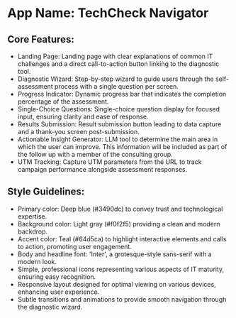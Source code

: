 # **App Name**: TechCheck Navigator

## Core Features:

- Landing Page: Landing page with clear explanations of common IT challenges and a direct call-to-action button linking to the diagnostic tool.
- Diagnostic Wizard: Step-by-step wizard to guide users through the self-assessment process with a single question per screen.
- Progress Indicator: Dynamic progress bar that indicates the completion percentage of the assessment.
- Single-Choice Questions: Single-choice question display for focused input, ensuring clarity and ease of response.
- Results Submission: Result submission button leading to data capture and a thank-you screen post-submission.
- Actionable Insight Generator: LLM tool to determine the main area in which the user can improve. This information will be included as part of the follow up with a member of the consulting group.
- UTM Tracking: Capture UTM parameters from the URL to track campaign performance alongside assessment responses.

## Style Guidelines:

- Primary color: Deep blue (#3490dc) to convey trust and technological expertise.
- Background color: Light gray (#f0f2f5) providing a clean and modern backdrop.
- Accent color: Teal (#64d5ca) to highlight interactive elements and calls to action, promoting user engagement.
- Body and headline font: 'Inter', a grotesque-style sans-serif with a modern look.
- Simple, professional icons representing various aspects of IT maturity, ensuring easy recognition.
- Responsive layout designed for optimal viewing on various devices, enhancing user experience.
- Subtle transitions and animations to provide smooth navigation through the diagnostic wizard.